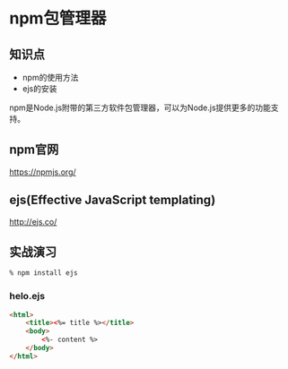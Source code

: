 npm包管理器
==========

## 知识点

* npm的使用方法
* ejs的安装

npm是Node.js附带的第三方软件包管理器，可以为Node.js提供更多的功能支持。

## npm官网

https://npmjs.org/

## ejs(Effective JavaScript templating)

http://ejs.co/

## 实战演习

~~~bash
% npm install ejs
~~~

### helo.ejs

~~~html
<html>
    <title><%= title %></title>
    <body>
        <%- content %>
    </body>
</html>
~~~
